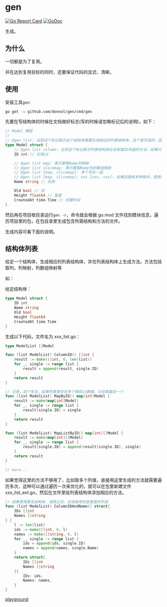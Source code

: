 # gen

[![Go Report Card](https://goreportcard.com/badge/github.com/donnol/gen)](https://goreportcard.com/report/github.com/donnol/gen)
[![GoDoc](https://pkg.go.dev/mod/github.com/donnol/gen?status.svg)](https://pkg.go.dev/mod/github.com/donnol/gen)

生成。

## 为什么

一切都是为了复用。

并在达到复用目标的同时，还要保证代码的显式、清晰。

## 使用

安装工具`gen`:

```sh
go get -u github.com/donnol/gen/cmd/gen
```

先要在写结构体的时候在文档做好标志(写的时候请忽略标记后的说明)，如下：

```go
// Model 模型
//
// @gen list: 出现这个标记表示这个结构体需要生成相应的列表结构体，这个是可选的，因为字段标记里出现了也要生成
type Model struct {
    // @gen list column: 出现这个标记表示列表结构体应该有取ID列值的方法，如果只有这个标记，没有结构体标记，也要生成相应的列表结构体
    ID int // 记录id

    // @gen list map: 表示要取Name列映射
    // @gen list slicemap: 表示要取Name列的数组映射
    // @gen list [map, slicemap]: 多个写在一起
    // @gen list [map, slicemap]; xxx [xxx, xxx]: 如果后面有多种指令，使用这个格式(NOTE:未实现)
    Name string // 名称

    Old bool // 旧
    Height float64 // 高度
    CreatedAt time.Time // 创建时间
}
```

然后再在项目根目录运行`gen -r`，命令就会根据 go.mod 文件找到模块信息，遍历项目里的包，在包目录里生成包含所需结构和方法的文件。

生成内容可看下面的说明。

## 结构体列表

给定一个结构体，生成相应的列表结构体，并在列表结构体上生成方法。方法包括取列，列映射，列数组映射等

如：

给定结构体：

```go
type Model struct {
    ID int
    Name string
    Old bool
    Height float64
    CreatedAt time.Time
}
```

生成以下代码，文件名为 xxx_list.go：

```go
type ModelList []Model

func (list ModelList) ColumnID() []int {
    result := make([]int, 0, len(list))
    for _, single := range list {
        result = append(result, single.ID)
    }
    return result
}

// 注意，这个写法，如果列表里存在多个相同id数据，只会取最后一个
func (list ModelList) MapByID() map[int]Model {
    result := make(map[int]Model)
    for _, single := range list {
        result[single.ID] = single
    }
    return result
}

func (list ModelList) MapListByID() map[int][]Model {
    result := make(map[int][]Model)
    for _, single := range list {
        result[single.ID] = append(result[single.ID], single)
    }
    return result
}

// more...
```

如果觉得这里的方法不够用了，比如取多个列值，直接用这里生成的方法就需要遍历多次，这种可以通过遍历一次来优化的，就可以在包里新建文件 xxx_list_ext.go，然后在文件里给列表结构体添加相应的方法。

```go
// 结果使用匿名结构体，调用之后，后续使用的是里面的字段
func (list ModelList) ColumnIDAndName() struct{
    IDs []int
    Names []string
} {
    l := len(list)
    ids := make([]int, 0, l)
    names := make([]string, 0, l)
    for _, single := range list {
        ids = append(ids, single.ID)
        names = append(names, single.Name)
    }
    return struct{
        IDs []int
        Names []string
    }{
        IDs: ids,
        Names: names,
    }
}

```

[playground](https://play.golang.org/p/RTHKlv8WqyO)
